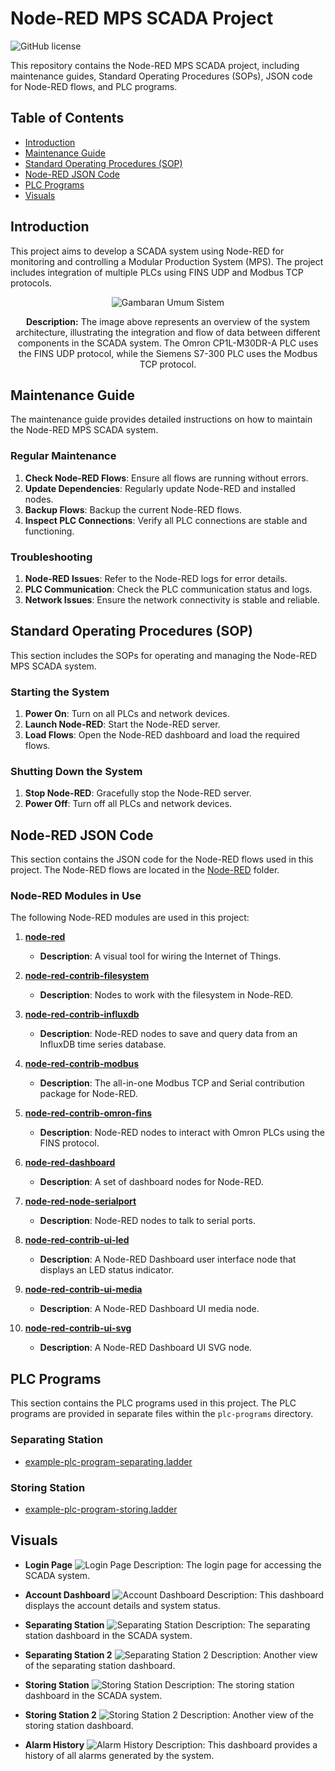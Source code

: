 # Node-RED MPS SCADA Project

![GitHub license](https://img.shields.io/github/license/your-username/Node-RED-MPS-SCADA)

This repository contains the Node-RED MPS SCADA project, including maintenance guides, Standard Operating Procedures (SOPs), JSON code for Node-RED flows, and PLC programs.

## Table of Contents

- [Introduction](#introduction)
- [Maintenance Guide](#maintenance-guide)
- [Standard Operating Procedures (SOP)](#standard-operating-procedures-sop)
- [Node-RED JSON Code](#node-red-json-code)
- [PLC Programs](#plc-programs)
- [Visuals](#visuals)

## Introduction

This project aims to develop a SCADA system using Node-RED for monitoring and controlling a Modular Production System (MPS). The project includes integration of multiple PLCs using FINS UDP and Modbus TCP protocols.

<p align="center">
  <img src="Media/Gambaran%20Umum%20Sistem.png" alt="Gambaran Umum Sistem">
</p>
<p align="center">
  <b>Description:</b> The image above represents an overview of the system architecture, illustrating the integration and flow of data between different components in the SCADA system. The Omron CP1L-M30DR-A PLC uses the FINS UDP protocol, while the Siemens S7-300 PLC uses the Modbus TCP protocol.
</p>

## Maintenance Guide

The maintenance guide provides detailed instructions on how to maintain the Node-RED MPS SCADA system.

### Regular Maintenance

1. **Check Node-RED Flows**: Ensure all flows are running without errors.
2. **Update Dependencies**: Regularly update Node-RED and installed nodes.
3. **Backup Flows**: Backup the current Node-RED flows.
4. **Inspect PLC Connections**: Verify all PLC connections are stable and functioning.

### Troubleshooting

1. **Node-RED Issues**: Refer to the Node-RED logs for error details.
2. **PLC Communication**: Check the PLC communication status and logs.
3. **Network Issues**: Ensure the network connectivity is stable and reliable.

## Standard Operating Procedures (SOP)

This section includes the SOPs for operating and managing the Node-RED MPS SCADA system.

### Starting the System

1. **Power On**: Turn on all PLCs and network devices.
2. **Launch Node-RED**: Start the Node-RED server.
3. **Load Flows**: Open the Node-RED dashboard and load the required flows.

### Shutting Down the System

1. **Stop Node-RED**: Gracefully stop the Node-RED server.
2. **Power Off**: Turn off all PLCs and network devices.

## Node-RED JSON Code

This section contains the JSON code for the Node-RED flows used in this project. The Node-RED flows are located in the [Node-RED](Node-RED) folder.

### Node-RED Modules in Use

The following Node-RED modules are used in this project:

1. **[node-red](https://nodered.org/docs/getting-started/local)**
   - **Description**: A visual tool for wiring the Internet of Things.

2. **[node-red-contrib-filesystem](https://flows.nodered.org/node/node-red-contrib-filesystem)**
   - **Description**: Nodes to work with the filesystem in Node-RED.

3. **[node-red-contrib-influxdb](https://flows.nodered.org/node/node-red-contrib-influxdb)**
   - **Description**: Node-RED nodes to save and query data from an InfluxDB time series database.

4. **[node-red-contrib-modbus](https://flows.nodered.org/node/node-red-contrib-modbus)**
   - **Description**: The all-in-one Modbus TCP and Serial contribution package for Node-RED.

5. **[node-red-contrib-omron-fins](https://flows.nodered.org/node/node-red-contrib-omron-fins)**
   - **Description**: Node-RED nodes to interact with Omron PLCs using the FINS protocol.

6. **[node-red-dashboard](https://flows.nodered.org/node/node-red-dashboard)**
   - **Description**: A set of dashboard nodes for Node-RED.

7. **[node-red-node-serialport](https://flows.nodered.org/node/node-red-node-serialport)**
   - **Description**: Node-RED nodes to talk to serial ports.

8. **[node-red-contrib-ui-led](https://flows.nodered.org/node/node-red-contrib-ui-led)**
   - **Description**: A Node-RED Dashboard user interface node that displays an LED status indicator.

9. **[node-red-contrib-ui-media](https://flows.nodered.org/node/node-red-contrib-ui-media)**
   - **Description**: A Node-RED Dashboard UI media node.

10. **[node-red-contrib-ui-svg](https://flows.nodered.org/node/node-red-contrib-ui-svg)**
    - **Description**: A Node-RED Dashboard UI SVG node.

## PLC Programs

This section contains the PLC programs used in this project. The PLC programs are provided in separate files within the `plc-programs` directory.

### Separating Station

- [example-plc-program-separating.ladder](plc-programs/Separating-Station/example-plc-program-separating.ladder)

### Storing Station

- [example-plc-program-storing.ladder](plc-programs/Storing-Station/example-plc-program-storing.ladder)

## Visuals

- **Login Page**
  ![Login Page](Media/Login%20Page.png)
  Description: The login page for accessing the SCADA system.

- **Account Dashboard**
  ![Account Dashboard](Media/Account%20Dashboard.png)
  Description: This dashboard displays the account details and system status.

- **Separating Station**
  ![Separating Station](Media/Separating%20Station.png)
  Description: The separating station dashboard in the SCADA system.

- **Separating Station 2**
  ![Separating Station 2](Media/Separating%20Station%202.png)
  Description: Another view of the separating station dashboard.

- **Storing Station**
  ![Storing Station](Media/Storing%20Station.png)
  Description: The storing station dashboard in the SCADA system.

- **Storing Station 2**
  ![Storing Station 2](Media/Storing%20Station%202.png)
  Description: Another view of the storing station dashboard.

- **Alarm History**
  ![Alarm History](Media/Alarm%20history.png)
  Description: This dashboard provides a history of all alarms generated by the system.
